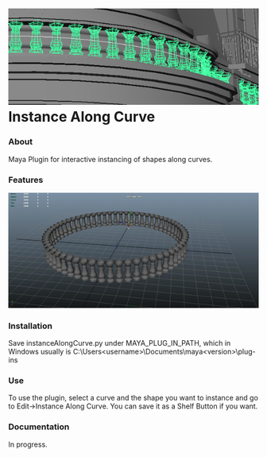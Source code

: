 
![Screenshot](screenshot.png)
Instance Along Curve
==================

### About
Maya Plugin for interactive instancing of shapes along curves.

### Features
![Features1](iac_1.gif)

### Installation

Save instanceAlongCurve.py under MAYA_PLUG_IN_PATH, which in Windows usually is C:\Users\<username>\Documents\maya\<version>\plug-ins

### Use
To use the plugin, select a curve and the shape you want to instance and go to Edit->Instance Along Curve. You can save it as a Shelf Button if you want.


### Documentation

In progress.
